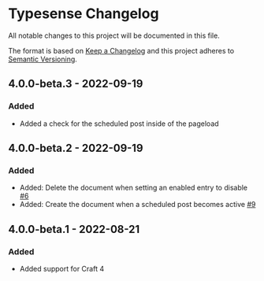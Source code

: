# Typesense Changelog

All notable changes to this project will be documented in this file.

The format is based on [Keep a Changelog](http://keepachangelog.com/) and this project adheres to [Semantic Versioning](http://semver.org/).

## 4.0.0-beta.3 - 2022-09-19
### Added
- Added a check for the scheduled post inside of the pageload

## 4.0.0-beta.2 - 2022-09-19
### Added
- Added: Delete the document when setting an enabled entry to disable [#6](https://github.com/percipioglobal/craft-typesense/issues/6)
- Added: Create the document when a scheduled post becomes active [#9](https://github.com/percipioglobal/craft-typesense/issues/9)

## 4.0.0-beta.1 - 2022-08-21
### Added
- Added support for Craft 4
